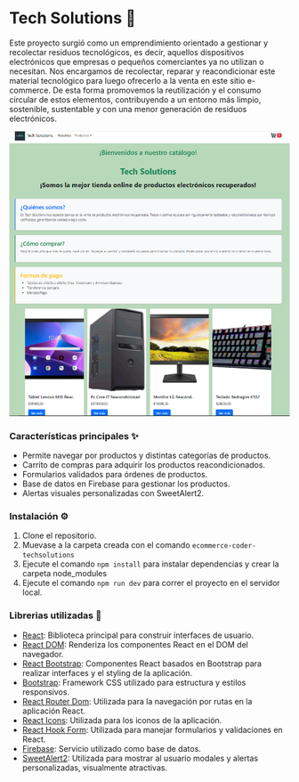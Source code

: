 # Tech Solutions 🛒

Este proyecto surgió como un emprendimiento orientado a gestionar y recolectar residuos tecnológicos, es decir, aquellos dispositivos electrónicos que empresas o pequeños comerciantes ya no utilizan o necesitan. Nos encargamos de recolectar, reparar y reacondicionar este material tecnológico para luego ofrecerlo a la venta en este sitio e-commerce.
De esta forma promovemos la reutilización y el consumo circular de estos elementos, contribuyendo a un entorno más limpio, sostenible, sustentable y con una menor generación de residuos electrónicos.

![image](/public/capturaTech.png)

### Características principales ✨

- Permite navegar por productos y distintas categorías de productos.
- Carrito de compras para adquirir los productos reacondicionados.
- Formularios validados para órdenes de productos.
- Base de datos en Firebase para gestionar los productos.
- Alertas visuales personalizadas con SweetAlert2.

### Instalación ⚙️

1. Clone el repositorio.
2. Muevase a la carpeta creada con el comando `ecommerce-coder-techsolutions`
3. Ejecute el comando `npm install` para instalar dependencias y crear la carpeta node_modules
4. Ejecute el comando `npm run dev` para correr el proyecto en el servidor local.


### Librerias utilizadas 📖

- [React](https://react.dev/): Biblioteca principal para construir interfaces de usuario.
- [React DOM](https://react.dev/): Renderiza los componentes React en el DOM del navegador.
- [React Bootstrap](https://react-bootstrap.netlify.app/): Componentes React basados en Bootstrap para realizar interfaces y el styling de la aplicación.
- [Bootstrap](https://getbootstrap.com/): Framework CSS utilizado para estructura y estilos responsivos.
- [React Router Dom](https://reactrouter.com/): Utilizada para la navegación por rutas en la aplicación React.
- [React Icons](https://react-icons.github.io/react-icons/): Utilizada para los iconos de la aplicación.
- [React Hook Form](https://react-hook-form.com//): Utilizada para manejar formularios y validaciones en React.
- [Firebase](https://firebase.google.com/): Servicio utilizado como base de datos.
- [SweetAlert2](https://sweetalert2.github.io//): Utilizada para mostrar al usuario modales y alertas personalizadas, visualmente atractivas.
